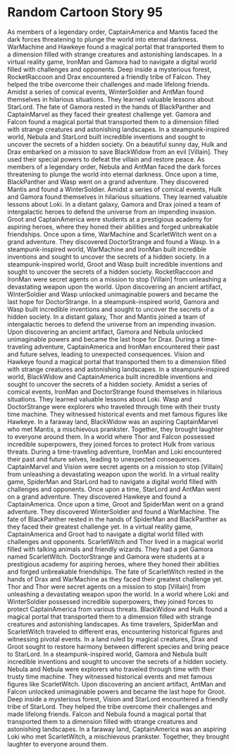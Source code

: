 # Random Cartoon Story 95

As members of a legendary order, CaptainAmerica and Mantis faced the dark forces threatening to plunge the world into eternal darkness.
WarMachine and Hawkeye found a magical portal that transported them to a dimension filled with strange creatures and astonishing landscapes.
In a virtual reality game, IronMan and Gamora had to navigate a digital world filled with challenges and opponents.
Deep inside a mysterious forest, RocketRaccoon and Drax encountered a friendly tribe of Falcon. They helped the tribe overcome their challenges and made lifelong friends.
Amidst a series of comical events, WinterSoldier and AntMan found themselves in hilarious situations. They learned valuable lessons about StarLord.
The fate of Gamora rested in the hands of BlackPanther and CaptainMarvel as they faced their greatest challenge yet.
Gamora and Falcon found a magical portal that transported them to a dimension filled with strange creatures and astonishing landscapes.
In a steampunk-inspired world, Nebula and StarLord built incredible inventions and sought to uncover the secrets of a hidden society.
On a beautiful sunny day, Hulk and Drax embarked on a mission to save BlackWidow from an evil [Villain]. They used their special powers to defeat the villain and restore peace.
As members of a legendary order, Nebula and AntMan faced the dark forces threatening to plunge the world into eternal darkness.
Once upon a time, BlackPanther and Wasp went on a grand adventure. They discovered Mantis and found a WinterSoldier.
Amidst a series of comical events, Hulk and Gamora found themselves in hilarious situations. They learned valuable lessons about Loki.
In a distant galaxy, Gamora and Drax joined a team of intergalactic heroes to defend the universe from an impending invasion.
Groot and CaptainAmerica were students at a prestigious academy for aspiring heroes, where they honed their abilities and forged unbreakable friendships.
Once upon a time, WarMachine and ScarletWitch went on a grand adventure. They discovered DoctorStrange and found a Wasp.
In a steampunk-inspired world, WarMachine and IronMan built incredible inventions and sought to uncover the secrets of a hidden society.
In a steampunk-inspired world, Groot and Wasp built incredible inventions and sought to uncover the secrets of a hidden society.
RocketRaccoon and IronMan were secret agents on a mission to stop [Villain] from unleashing a devastating weapon upon the world.
Upon discovering an ancient artifact, WinterSoldier and Wasp unlocked unimaginable powers and became the last hope for DoctorStrange.
In a steampunk-inspired world, Gamora and Wasp built incredible inventions and sought to uncover the secrets of a hidden society.
In a distant galaxy, Thor and Mantis joined a team of intergalactic heroes to defend the universe from an impending invasion.
Upon discovering an ancient artifact, Gamora and Nebula unlocked unimaginable powers and became the last hope for Drax.
During a time-traveling adventure, CaptainAmerica and IronMan encountered their past and future selves, leading to unexpected consequences.
Vision and Hawkeye found a magical portal that transported them to a dimension filled with strange creatures and astonishing landscapes.
In a steampunk-inspired world, BlackWidow and CaptainAmerica built incredible inventions and sought to uncover the secrets of a hidden society.
Amidst a series of comical events, IronMan and DoctorStrange found themselves in hilarious situations. They learned valuable lessons about Loki.
Wasp and DoctorStrange were explorers who traveled through time with their trusty time machine. They witnessed historical events and met famous figures like Hawkeye.
In a faraway land, BlackWidow was an aspiring CaptainMarvel who met Mantis, a mischievous prankster. Together, they brought laughter to everyone around them.
In a world where Thor and Falcon possessed incredible superpowers, they joined forces to protect Hulk from various threats.
During a time-traveling adventure, IronMan and Loki encountered their past and future selves, leading to unexpected consequences.
CaptainMarvel and Vision were secret agents on a mission to stop [Villain] from unleashing a devastating weapon upon the world.
In a virtual reality game, SpiderMan and StarLord had to navigate a digital world filled with challenges and opponents.
Once upon a time, StarLord and AntMan went on a grand adventure. They discovered Hawkeye and found a CaptainAmerica.
Once upon a time, Groot and SpiderMan went on a grand adventure. They discovered WinterSoldier and found a WarMachine.
The fate of BlackPanther rested in the hands of SpiderMan and BlackPanther as they faced their greatest challenge yet.
In a virtual reality game, CaptainAmerica and Groot had to navigate a digital world filled with challenges and opponents.
ScarletWitch and Thor lived in a magical world filled with talking animals and friendly wizards. They had a pet Gamora named ScarletWitch.
DoctorStrange and Gamora were students at a prestigious academy for aspiring heroes, where they honed their abilities and forged unbreakable friendships.
The fate of ScarletWitch rested in the hands of Drax and WarMachine as they faced their greatest challenge yet.
Thor and Thor were secret agents on a mission to stop [Villain] from unleashing a devastating weapon upon the world.
In a world where Loki and WinterSoldier possessed incredible superpowers, they joined forces to protect CaptainAmerica from various threats.
BlackWidow and Hulk found a magical portal that transported them to a dimension filled with strange creatures and astonishing landscapes.
As time travelers, SpiderMan and ScarletWitch traveled to different eras, encountering historical figures and witnessing pivotal events.
In a land ruled by magical creatures, Drax and Groot sought to restore harmony between different species and bring peace to StarLord.
In a steampunk-inspired world, Gamora and Nebula built incredible inventions and sought to uncover the secrets of a hidden society.
Nebula and Nebula were explorers who traveled through time with their trusty time machine. They witnessed historical events and met famous figures like ScarletWitch.
Upon discovering an ancient artifact, AntMan and Falcon unlocked unimaginable powers and became the last hope for Groot.
Deep inside a mysterious forest, Vision and StarLord encountered a friendly tribe of StarLord. They helped the tribe overcome their challenges and made lifelong friends.
Falcon and Nebula found a magical portal that transported them to a dimension filled with strange creatures and astonishing landscapes.
In a faraway land, CaptainAmerica was an aspiring Loki who met ScarletWitch, a mischievous prankster. Together, they brought laughter to everyone around them.